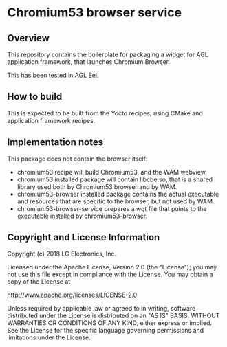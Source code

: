 # Chromium53 browser service

## Overview

This repository contains the boilerplate for packaging a widget for AGL
application framework, that launches Chromium Browser.

This has been tested in AGL Eel.

## How to build

This is expected to be built from the Yocto recipes, using CMake and
application framework recipes.

## Implementation notes

This package does not contain the browser itself:
* chromium53 recipe will build Chromium53, and the WAM webview.
* chromium53 installed package will contain libcbe.so, that is a shared
  library used both by Chromium53 browser and by WAM.
* chromium53-browser installed package contains the actual executable
  and resources that are specific to the browser, but not used by WAM.
* chromium53-browser-service prepares a wgt file that points to the
  executable installed by chromium53-browser.

## Copyright and License Information
Copyright (c) 2018 LG Electronics, Inc.

Licensed under the Apache License, Version 2.0 (the "License");
you may not use this file except in compliance with the License.
You may obtain a copy of the License at

http://www.apache.org/licenses/LICENSE-2.0

Unless required by applicable law or agreed to in writing, software
distributed under the License is distributed on an "AS IS" BASIS,
WITHOUT WARRANTIES OR CONDITIONS OF ANY KIND, either express or implied.
See the License for the specific language governing permissions and
limitations under the License.
